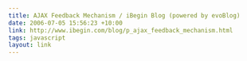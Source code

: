 ```yaml
---
title: AJAX Feedback Mechanism / iBegin Blog (powered by evoBlog)
date: 2006-07-05 15:56:23 +10:00
link: http://www.ibegin.com/blog/p_ajax_feedback_mechanism.html
tags: javascript
layout: link
---
```

